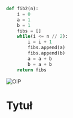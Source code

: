 ```py
def fib2(n):
    i = 0
    a = 1
    b = 1
    fibs = []
    while(i <= n // 2):
        i = i + 1
        fibs.append(a)
        fibs.append(b)
        a = a + b
        b = a + b
    return fibs
```
![OIP](https://user-images.githubusercontent.com/117569921/200165775-5e0ed8b3-fa27-42f2-9559-4cef266a69cd.jpg)


# Tytuł
